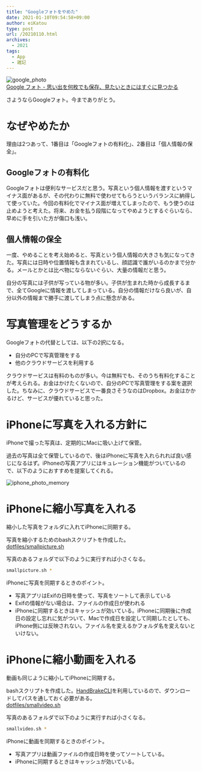 ```yaml
---
title: "Googleフォトをやめた"
date: 2021-01-10T09:54:58+09:00
author: eiKatou
type: post
url: /20210110.html
archives:
  - 2021
tags:
  - App
  - 雑記
---
```


![google_photo](/uploads/2021/01/google_photo.png)  
[Google フォト - 思い出を何枚でも保存、見たいときにはすぐに見つかる](https://www.google.com/intl/ja/photos/about/)

さようならGoogleフォト。今までありがとう。


<!--more-->

# なぜやめたか
理由は2つあって、1番目は「Googleフォトの有料化」、2番目は「個人情報の保全」。

## Googleフォトの有料化
Googleフォトは便利なサービスだと思う。写真という個人情報を渡すというマイナス面があるが、その代わりに無料で使わせてもらうというバランスに納得して使っていた。今回の有料化でマイナス面が増えてしまったので、もう使うのは止めようと考えた。将来、お金を払う段階になってやめようとするぐらいなら、早めに手を引いた方が傷口も浅い。

## 個人情報の保全
一度、やめることを考え始めると、写真という個人情報の大きさも気になってきた。写真には日時や位置情報も含まれているし、顔認識で誰がいるのかまで分かる。メールとかとは比べ物にならないぐらい、大量の情報だと思う。

自分の写真には子供が写っている物が多い。子供が生まれた時から成長するまで、全てGoogleに情報を渡してしまっている。自分の情報だけなら良いが、自分以外の情報まで勝手に渡してしまう点に懸念がある。

# 写真管理をどうするか
Googleフォトの代替としては、以下の2択になる。
- 自分のPCで写真管理をする
- 他のクラウドサービスを利用する

クラウドサービスは有料のものが多い。今は無料でも、そのうち有料化することが考えられる。お金はかけたくないので、自分のPCで写真管理をする案を選択した。ちなみに、クラウドサービスで一番良さそうなのはDropbox。お金はかかるけど、サービスが優れていると思った。

# iPhoneに写真を入れる方針に
iPhoneで撮った写真は、定期的にMacに吸い上げて保管。

過去の写真は全て保管しているので、後はiPhoneに写真を入れられれば良い感じになるはず。iPhoneの写真アプリにはキュレーション機能がついているので、以下のようにおすすめを提案してくれる。

![iphone_photo_memory](/uploads/2021/01/iphone_photo_memory.png)  

# iPhoneに縮小写真を入れる
縮小した写真をフォルダに入れてiPhoneに同期する。

写真を縮小するためのbashスクリプトを作成した。  
[dotfiles/smallpicture.sh](https://github.com/eiKatou/dotfiles/blob/master/bin/smallpicture.sh)

写真のあるフォルダで以下のように実行すれば小さくなる。
```bash
smallpicture.sh *
```

iPhoneに写真を同期するときのポイント。
- 写真アプリはExifの日時を使って、写真をソートして表示している
- Exifの情報がない場合は、ファイルの作成日が使われる
- iPhoneに同期するときはキャッシュが効いている。iPhoneに同期後に作成日の設定し忘れに気がついて、Macで作成日を設定して同期したとしても、iPhone側には反映されない。ファイル名を変えるかフォルダ名を変えないといけない。

# iPhoneに縮小動画を入れる
動画も同じように縮小してiPhoneに同期する。

bashスクリプトを作成した。[HandBrakeCLI](https://handbrake.fr/downloads2.php)を利用しているので、ダウンロードしてパスを通しておく必要がある。  
[dotfiles/smallvideo.sh](https://github.com/eiKatou/dotfiles/blob/master/bin/smallvideo.sh)

写真のあるフォルダで以下のように実行すれば小さくなる。
```bash
smallvideo.sh *
```

iPhoneに動画を同期するときのポイント。
- 写真アプリは動画ファイルの作成日時を使ってソートしている。
- iPhoneに同期するときはキャッシュが効いている。

